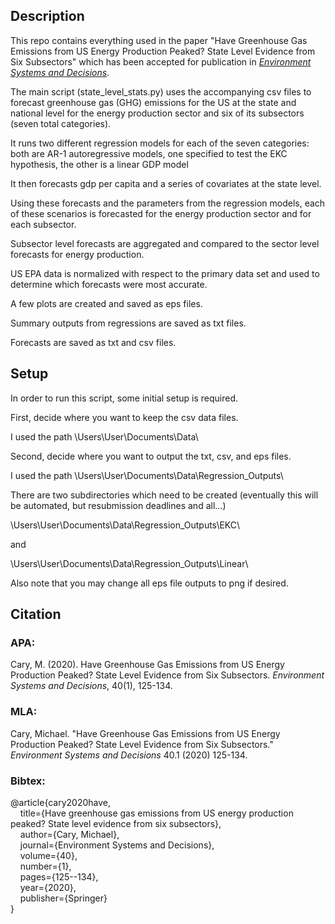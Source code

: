 ## Description

This repo contains everything used in the paper "Have Greenhouse Gas Emissions from US Energy Production Peaked? State Level Evidence from Six Subsectors" which has been accepted for publication in [*Environment Systems and Decisions*](https://www.preprints.org/manuscript/201905.0058/v3).

The main script (state_level_stats.py) uses the accompanying csv files to forecast greenhouse gas (GHG) emissions for the US at the state and national level for the energy production sector and six of its subsectors (seven total categories).

It runs two different regression models for each of the seven categories: both are AR-1 autoregressive models, one specified to test the EKC hypothesis, the other is a linear GDP model

It then forecasts gdp per capita and a series of covariates at the state level.

Using these forecasts and the parameters from the regression models, each of these scenarios is forecasted for the energy production sector and for each subsector.

Subsector level forecasts are aggregated and compared to the sector level forecasts for energy production.

US EPA data is normalized with respect to the primary data set and used to determine which forecasts were most accurate.

A few plots are created and saved as eps files.

Summary outputs from regressions are saved as txt files.

Forecasts are saved as txt and csv files.

## Setup

In order to run this script, some initial setup is required.

First, decide where you want to keep the csv data files.

I used the path \Users\User\Documents\Data\

Second, decide where you want to output the txt, csv, and eps files.

I used the path \Users\User\Documents\Data\Regression_Outputs\

There are two subdirectories which need to be created (eventually this will be automated, but resubmission deadlines and all...)

\Users\User\Documents\Data\Regression_Outputs\EKC\

and

\Users\User\Documents\Data\Regression_Outputs\Linear\

Also note that you may change all eps file outputs to png if desired.

## Citation

### APA:

Cary, M. (2020). Have Greenhouse Gas Emissions from US Energy Production Peaked? State Level Evidence from Six Subsectors. *Environment Systems and Decisions*, 40(1), 125-134.

### MLA:

Cary, Michael. "Have Greenhouse Gas Emissions from US Energy Production Peaked? State Level Evidence from Six Subsectors." *Environment Systems and Decisions* 40.1 (2020) 125-134.

### Bibtex:

@article{cary2020have,\
&nbsp;&nbsp;&nbsp;&nbsp;title={Have greenhouse gas emissions from US energy production peaked? State level evidence from six subsectors},\
&nbsp;&nbsp;&nbsp;&nbsp;author={Cary, Michael},\
&nbsp;&nbsp;&nbsp;&nbsp;journal={Environment Systems and Decisions},\
&nbsp;&nbsp;&nbsp;&nbsp;volume={40},\
&nbsp;&nbsp;&nbsp;&nbsp;number={1},\
&nbsp;&nbsp;&nbsp;&nbsp;pages={125--134},\
&nbsp;&nbsp;&nbsp;&nbsp;year={2020},\
&nbsp;&nbsp;&nbsp;&nbsp;publisher={Springer}\
}
